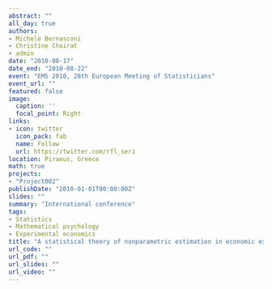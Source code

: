 ```yaml
---
abstract: ""
all_day: true
authors:
- Michele Bernasconi
- Christine Choirat
- admin
date: "2010-08-17"
date_end: "2010-08-22"
event: "EMS 2010, 28th European Meeting of Statisticians"
event_url: ""
featured: false
image:
  caption: ''
  focal_point: Right
links:
- icon: twitter
  icon_pack: fab
  name: Follow
  url: https://twitter.com/rfl_seri
location: Piraeus, Greece
math: true
projects:
- "Project002"
publishDate: "2010-01-01T00:00:00Z"
slides: ""
summary: "International conference"
tags:
- Statistics
- Mathematical psychology
- Experimental economics
title: "A statistical theory of nonparametric estimation in economic experiments"
url_code: ""
url_pdf: ""
url_slides: ""
url_video: ""
---
```


